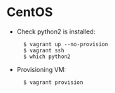 # CentOS

* Check python2 is installed:

        $ vagrant up --no-provision
        $ vagrant ssh
        $ which python2

* Provisioning VM:

        $ vagrant provision

